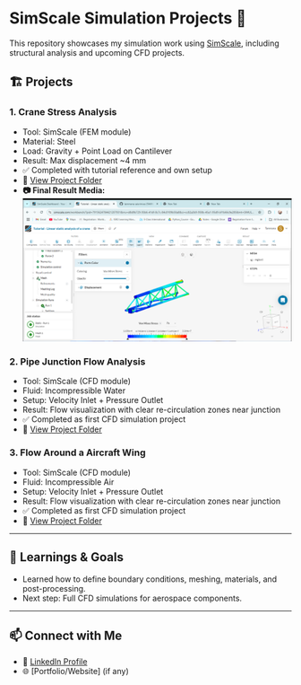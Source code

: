# SimScale Simulation Projects 🚀

This repository showcases my simulation work using [SimScale](https://www.simscale.com/), including structural analysis and upcoming CFD projects.

## 🏗️ Projects

### 1. Crane Stress Analysis
- Tool: SimScale (FEM module)
- Material: Steel
- Load: Gravity + Point Load on Cantilever
- Result: Max displacement ~4 mm
- ✅ Completed with tutorial reference and own setup
- 📍 [View Project Folder](Cantilever-Crane)
- **📷 Final Result Media:**  
  ![StressImage](https://raw.githubusercontent.com/tammana-saisrinivas/Simscale-Simulations/main/Cantilever-Crane/Crane%20Stress.png)

### 2. Pipe Junction Flow Analysis
- Tool: SimScale (CFD module)
- Fluid: Incompressible Water
- Setup: Velocity Inlet + Pressure Outlet
- Result: Flow visualization with clear re-circulation zones near junction
- ✅ Completed as first CFD simulation project
- 📍 [View Project Folder](Pipe-Junction-Flow-Analysis)
  
### 3. Flow Around a Aircraft Wing
- Tool: SimScale (CFD module)
- Fluid: Incompressible Air
- Setup: Velocity Inlet + Pressure Outlet
- Result: Flow visualization with clear re-circulation zones near junction
- ✅ Completed as first CFD simulation project
- 📍 [View Project Folder](Pipe-Junction-Flow-Analysis)

---

## 🧠 Learnings & Goals
- Learned how to define boundary conditions, meshing, materials, and post-processing.
- Next step: Full CFD simulations for aerospace components.

---

## 📫 Connect with Me
- 🔗 [LinkedIn Profile](https://linkedin.com/in/yourprofile)
- 🌐 [Portfolio/Website] (if any)
